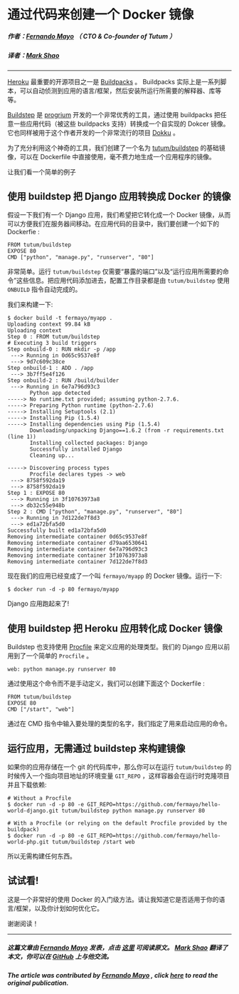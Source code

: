 # 通过代码来创建一个 Docker 镜像

##### 作者：[Fernando Mayo](https://twitter.com/FernandoMayo) （ CTO & Co-founder of Tutum ）

##### 译者：[Mark Shao](https://github.com/markshao)

***
[Heroku](https://www.heroku.com/) 最重要的开源项目之一是 [Buildpacks](https://devcenter.heroku.com/articles/buildpacks)  。 Buildpacks 实际上是一系列脚本，可以自动侦测到应用的语言/框架，然后安装所运行所需要的解释器、库等等。

[Buildstep](https://github.com/progrium/buildstep) 是 [progrium](http://progrium.com/) 开发的一个非常优秀的工具，通过使用 buildpacks 把任意一些应用代码（被这些 buildpacks 支持）转换成一个自实现的 Dokcer 镜像。它也同样被用于这个作者开发的一个非常流行的项目 [Dokku](https://github.com/progrium/dokku) 。

为了充分利用这个神奇的工具，我们创建了一个名为 [tutum/buildstep](https://index.docker.io/u/tutum/buildstep/) 的基础镜像，可以在 Dockerfile 中直接使用，毫不费力地生成一个应用程序的镜像。


让我们看一个简单的例子

## 使用 buildstep 把 Django 应用转换成 Docker 的镜像


假设一下我们有一个 Django 应用，我们希望把它转化成一个  Docker 镜像，从而可以方便我们在服务器间移动。在应用代码的目录中，我们要创建一个如下的 Dockerfie :

```
FROM tutum/buildstep
EXPOSE 80
CMD ["python", "manage.py", "runserver", "80"]
```

非常简单。运行 `tutum/buildstep` 仅需要“暴露的端口”以及“运行应用所需要的命令”这些信息。把应用代码添加进去，配置工作目录都是由 `tutum/buildstep` 使用 `ONBUILD` 指令自动完成的。

我们来构建一下:

```
$ docker build -t fermayo/myapp .
Uploading context 99.84 kB
Uploading context
Step 0 : FROM tutum/buildstep
# Executing 3 build triggers
Step onbuild-0 : RUN mkdir -p /app
 ---> Running in 0d65c9537e8f
 ---> 9d7c609c38ce
Step onbuild-1 : ADD . /app
 ---> 3b7ff5e4f126
Step onbuild-2 : RUN /build/builder
 ---> Running in 6e7a796d93c3
       Python app detected
-----> No runtime.txt provided; assuming python-2.7.6.
-----> Preparing Python runtime (python-2.7.6)
-----> Installing Setuptools (2.1)
-----> Installing Pip (1.5.4)
-----> Installing dependencies using Pip (1.5.4)
       Downloading/unpacking Django==1.6.2 (from -r requirements.txt (line 1))
       Installing collected packages: Django
       Successfully installed Django
       Cleaning up...

-----> Discovering process types
       Procfile declares types -> web
 ---> 8758f592da19
 ---> 8758f592da19
Step 1 : EXPOSE 80
 ---> Running in 3f10763973a8
 ---> db32c55e948b
Step 2 : CMD ["python", "manage.py", "runserver", "80"]
 ---> Running in 7d122de7f8d3
 ---> ed1a72bfa5d0
Successfully built ed1a72bfa5d0
Removing intermediate container 0d65c9537e8f
Removing intermediate container d79aa6530641
Removing intermediate container 6e7a796d93c3
Removing intermediate container 3f10763973a8
Removing intermediate container 7d122de7f8d3
```

现在我们的应用已经变成了一个叫 `fermayo/myapp` 的 Docker 镜像。运行一下:

```
$ docker run -d -p 80 fermayo/myapp
```

Django 应用跑起来了!

## 使用 buildstep 把 Heroku 应用转化成 Docker 镜像

Buildstep 也支持使用 [Procfile](https://devcenter.heroku.com/articles/procfile) 来定义应用的处理类型。我们的 Django 应用以前用到了一个简单的 `Procfile` 。

```
web: python manage.py runserver 80
```

通过使用这个命令而不是手动定义，我们可以创建下面这个 Dockerfile :

```
FROM tutum/buildstep
EXPOSE 80
CMD ["/start", "web"]
```

通过在 CMD 指令中输入要处理的类型的名字，我们指定了用来启动应用的命令。


## 运行应用，无需通过 buildstep 来构建镜像

如果你的应用存储在一个 git 的代码库中，那么你可以在运行 `tutum/buildstep` 的时候传入一个指向项目地址的环境变量 `GIT_REPO` ，这样容器会在运行时克隆项目并且下载依赖:

```
# Without a Procfile
$ docker run -d -p 80 -e GIT_REPO=https://github.com/fermayo/hello-world-django.git tutum/buildstep python manage.py runserver 80
```

```
# With a Procfile (or relying on the default Procfile provided by the buildpack)
$ docker run -d -p 80 -e GIT_REPO=https://github.com/fermayo/hello-world-php.git tutum/buildstep /start web
```

所以无需构建任何东西。

## 试试看!

这是一个非常好的使用 Docker 的入门级方法。请让我知道它是否适用于你的语言/框架，以及你计划如何优化它。

谢谢阅读！

***

##### 这篇文章由 [Fernando Mayo](https://twitter.com/FernandoMayo) 发表，点击 [这里](http://blog.tutum.co/2014/04/10/creating-a-docker-image-from-your-code/) 可阅读原文。 [Mark Shao](https://github.com/markshao) 翻译了本文，你可以在 [GitHub](https://github.com/markshao) 上与他交流。

##### The article was contributed by [Fernando Mayo](https://twitter.com/FernandoMayo) , click [here](http://blog.tutum.co/2014/04/10/creating-a-docker-image-from-your-code/) to read the original publication.
